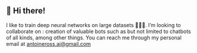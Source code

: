 ## 👋 Hi there! 
I like to train deep neural networks on large datasets 🧠🤖💥.
I’m looking to collaborate on : creation of valuable bots such as but not limited to chatbots of all kinds, among other things.
You can reach me through my personal email at antoineross.ai@gmail.com
